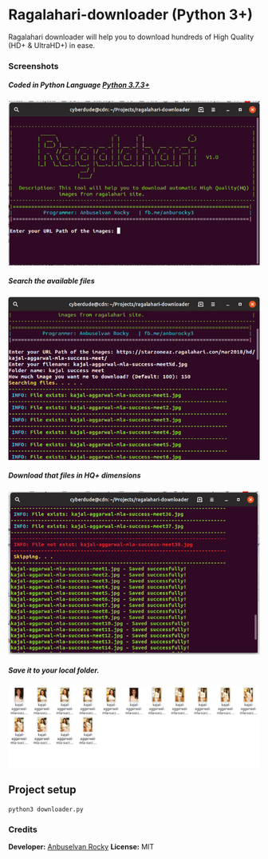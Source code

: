 # Ragalahari-downloader (Python 3+)
Ragalahari downloader will help you to download hundreds of High Quality (HD+ &amp; UltraHD+) in ease.

### Screenshots

##### Coded in Python Language [Python 3.7.3+](www.python.org)

![Homepage](/screenshots/1.png?raw=true "Ragalahari downloader homepage")

##### Search the available files

![Searching files](/screenshots/2.png?raw=true "Searching files")

##### Download that files in HQ+ dimensions

![Download that files](/screenshots/3.png?raw=true "Download that files")

##### Save it to your local folder.

![Downloaded to local folder](/screenshots/4.png?raw=true "Downloaded to local folder")

## Project setup

```
python3 downloader.py
```

### Credits

**Developer:** [Anbuselvan Rocky](https://fb.me/anburocky3)
**License:** MIT